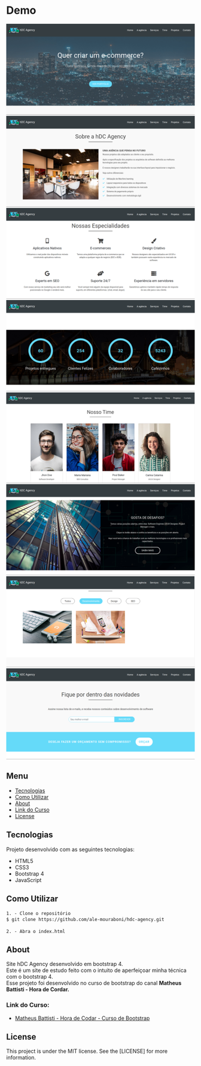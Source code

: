 # Demo
![Demo](readme/demo.png)
![Demo](readme/demo-2.png)
![Demo](readme/demo-3.png)
![Demo](readme/demo-4.png)
![Demo](readme/demo-5.png)
![Demo](readme/demo-6.png)
![Demo](readme/demo-7.png)
![Demo](readme/demo-8.png)

## Menu
* [Tecnologias](#Tecnologias)
* [Como Utilizar](#Como-Utilizar)
* [About](#About)
* [Link do Curso](#Link-do-Curso)
* [License](#License)

## Tecnologias
Projeto desenvolvido com as seguintes tecnologias:
* HTML5
* CSS3
* Bootstrap 4
* JavaScript

## Como Utilizar
```
1. - Clone o repositório
$ git clone https://github.com/ale-mouraboni/hdc-agency.git

2. - Abra o index.html
```

## About
Site hDC Agency desenvolvido em bootstrap 4.  
Este é um site de estudo feito com o intuito de aperfeiçoar minha técnica com o bootstrap 4.  
Esse projeto foi desenvolvido no curso de bootstrap do canal **Matheus Battisti - Hora de Cordar.**

### Link do Curso:

* [Matheus Battisti - Hora de Codar - Curso de Bootstrap](https://www.youtube.com/playlist?list=PLnDvRpP8Bnexu5wvxogy6N49_S5Xk8Cze)

## License
This project is under the MIT license. See the [LICENSE] for more information.

